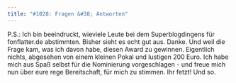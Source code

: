 ```yaml
---
title: "#1028: Fragen &#38; Antworten"
---
```


P.S.: 
Ich bin beeindruckt, wieviele Leute bei dem Superblogdingens für fonflatter.de abstimmten. Bisher sieht es echt gut aus. Danke.
Und weil die Frage kam, was ich davon habe, diesen Award zu gewinnen. Eigentlich nichts, abgesehen von einem kleinen Pokal und lustigen 200 Euro. Ich habe mich aus Spaß selbst für die Nominierung vorgeschlagen - und freue mich nun über eure rege Bereitschaft, für mich zu stimmen. 
Ihr fetzt! Und so.

